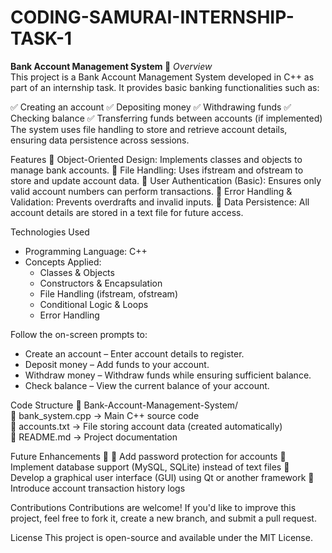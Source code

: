 # CODING-SAMURAI-INTERNSHIP-TASK-1

**Bank Account Management System 🏦**
*Overview*  
This project is a Bank Account Management System developed in C++ as part of an internship task. It provides basic banking functionalities such as:

✅ Creating an account
✅ Depositing money
✅ Withdrawing funds
✅ Checking balance
✅ Transferring funds between accounts (if implemented)
The system uses file handling to store and retrieve account details, ensuring data persistence across sessions.

Features
🔹 Object-Oriented Design: Implements classes and objects to manage bank accounts.
🔹 File Handling: Uses ifstream and ofstream to store and update account data.
🔹 User Authentication (Basic): Ensures only valid account numbers can perform transactions.
🔹 Error Handling & Validation: Prevents overdrafts and invalid inputs.
🔹 Data Persistence: All account details are stored in a text file for future access.

Technologies Used  
- Programming Language: C++
- Concepts Applied:
  - Classes & Objects
  - Constructors & Encapsulation
  - File Handling (ifstream, ofstream)
  - Conditional Logic & Loops
  - Error Handling

Follow the on-screen prompts to:  
- Create an account – Enter account details to register.
- Deposit money – Add funds to your account.
- Withdraw money – Withdraw funds while ensuring sufficient balance.
- Check balance – View the current balance of your account.

Code Structure
📂 Bank-Account-Management-System/  
 📜 bank_system.cpp → Main C++ source code  
 📜 accounts.txt → File storing account data (created automatically)  
 📜 README.md → Project documentation

Future Enhancements 🚀
🔹 Add password protection for accounts
🔹 Implement database support (MySQL, SQLite) instead of text files
🔹 Develop a graphical user interface (GUI) using Qt or another framework
🔹 Introduce account transaction history logs

Contributions
Contributions are welcome! If you'd like to improve this project, feel free to fork it, create a new branch, and submit a pull request.

License
This project is open-source and available under the MIT License.
